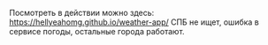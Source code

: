 Посмотреть в действии можно здесь: https://hellyeahomg.github.io/weather-app/
СПБ не ищет, ошибка в сервисе погоды, остальные города работают.
